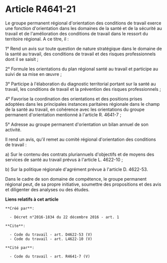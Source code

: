 # Article R4641-21

Le groupe permanent régional d'orientation des conditions de travail exerce une fonction d'orientation dans les domaines de
la santé et de la sécurité au travail et de l'amélioration des conditions de travail dans le ressort du territoire régional.
A ce titre, il : 

1° Rend un avis sur toute question de nature stratégique dans le domaine de la santé au travail, des conditions de travail et
des risques professionnels dont il se saisit ; 

2° Formule les orientations du plan régional santé au travail et participe au suivi de sa mise en œuvre ; 

3° Participe à l'élaboration du diagnostic territorial portant sur la santé au travail, les conditions de travail et la
prévention des risques professionnels ; 

4° Favorise la coordination des orientations et des positions prises adoptées dans les principales instances paritaires
régionale dans le champ de la santé au travail, en cohérence avec les orientations du groupe permanent d'orientation
mentionné à l'article R. 4641-7 ; 

5° Adresse au groupe permanent d'orientation un bilan annuel de son activité. 

Il rend un avis, qu'il remet au comité régional d'orientation des conditions de travail : 

a) Sur le contenu des contrats pluriannuels d'objectifs et de moyens des services de santé au travail prévus à l'article L.
4622-10 ; 

b) Sur la politique régionale d'agrément prévue à l'article D. 4622-53. 

Dans le cadre de son domaine de compétence, le groupe permanent régional peut, de sa propre initiative, soumettre des
propositions et des avis et diligenter des analyses ou des études.

**Liens relatifs à cet article**

	**Créé par**:

	  - Décret n°2016-1834 du 22 décembre 2016 - art. 1

	**Cite**:

	  - Code du travail - art. D4622-53 (V)
	  - Code du travail - art. L4622-10 (V)

	**Cité par**:

	  - Code du travail - art. R4641-7 (V)
